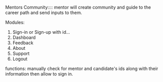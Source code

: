 Mentors Community::::
    mentor will create community and guide to the career path and send inputs to them.

Modules: 
1. Sign-in or Sign-up with id... 
2. Dashboard
3. Feedback
4. About
5. Support
6. Logout

functions:
    manually check for mentor and candidate's ids along with their information then allow to sign in.

    
